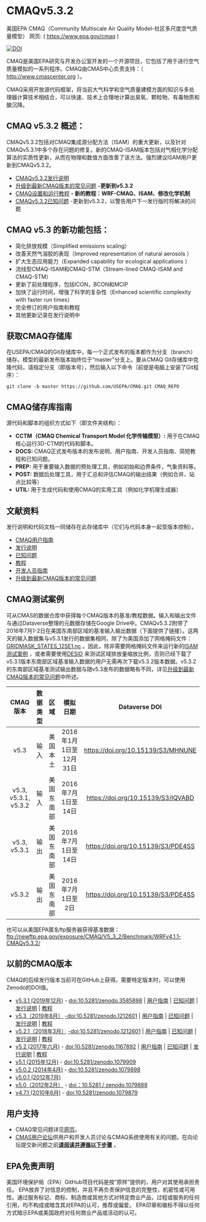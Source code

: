 CMAQv5.3.2
==========

美国EPA CMAQ（Community Multiscale Air Quality Model-社区多尺度空气质量模型） 网页: ( https://www.epa.gov/cmaq )

[![DOI](https://zenodo.org/badge/DOI/10.5281/zenodo.4081737.svg)](https://doi.org/10.5281/zenodo.4081737)

CMAQ是美国EPA研究与开发办公室开发的一个开源项目，它包括了用于进行空气质量模拟的一系列程序。CMAQ由CMAS中心负责支持：（ http://www.cmascenter.org ）。

CMAQ采用开放源代码框架，将当前大气科学和空气质量建模方面的知识与多处理器计算技术相结合，可以快速、技术上合理地计算出臭氧、颗粒物、有毒物质和酸沉降。

## CMAQ v5.3.2 概述：
CMAQv5.3.2包括对CMAQ集成源分配方法（ISAM）的重大更新，以及针对CMAQv5.3.1中多个存在问题的修复。新的CMAQ-ISAM版本包括对气相化学分配算法的实质性更新，从而在物理和数值方面改善了该方法。强烈建议ISAM用户更新到CMAQv5.3.2。
* [CMAQv5.3.2发行说明](DOCS/Release_Notes/README.md)   
* [升级到最新CMAQ版本的常见问题](DOCS/Release_Notes/CMAQ_FAQ.md) **-更新到v5.3.2** 
* [CMAQ设置和运行教程](DOCS/Users_Guide/Tutorials/README.md) **- 新的教程：WRF-CMAQ、ISAM、修改化学机制**
* [CMAQv5.3.2已知问题](DOCS/Known_Issues/README.md) -更新到v5.3.2，以警告用户下一发行版时将解决的问题


## CMAQ v5.3 的新功能包括：
* 简化排放规模（Simplified emissions scaling）
* 改善天然气溶胶的表现（Improved representation of natural aerosols ）
* 扩大生态应用能力（Expanded capability for ecological applications ）
* 流线型CMAQ-ISAM和CMAQ-STM（Stream-lined CMAQ-ISAM and CMAQ-STM）
* 更新了前处理程序，包括ICON，BCON和MCIP
* 加快了运行时间，增强了科学的复杂性（Enhanced scientific complexity with faster run times）
* 完全修订的用户指南和教程
* 其他更新记录在发行说明中

## 获取CMAQ存储库

在USEPA/CMAQ的Git存储库中，每一个正式发布的版本都作为分支（branch）储存。模型的最新发布版本始终位于“master”分支上。要从CMAQ Git存储库中克隆代码，请指定分支（即版本号），然后输入以下命令（前提是电脑上安装了Git程序）：

```
git clone -b master https://github.com/USEPA/CMAQ.git CMAQ_REPO
```

## CMAQ储存库指南
源代码和脚本的组织方式如下（即文件夹结构）：
* **CCTM（CMAQ Chemical Transport Model 化学传输模型）:** 用于在CMAQ核心运行3D-CTM的代码和脚本。
* **DOCS:** CMAQ正式发布版本的发布说明、用户指南、开发人员指南、简短教程和已知问题。
* **PREP:** 用于重要输入数据的预处理工具，例如初始和边界条件，气象资料等。
* **POST:** 数据后处理工具，用于汇总和评估CMAQ的输出结果（例如合并、站点比较等）
* **UTIL:** 用于生成代码和使用CMAQ的实用工具（例如化学机理生成器）

## 文献资料
发行说明和代码文档一同储存在此存储库中（它们与代码本身一起受版本控制）。

* [CMAQ用户指南](DOCS/Users_Guide/README.md)   
* [发行说明](DOCS/Release_Notes/README.md)   
* [已知问题](DOCS/Known_Issues/README.md)   
* [教程](DOCS/Users_Guide/Tutorials/README.md)   
* [开发人员指南](DOCS/Developers_Guide/CMAQ_Dev_Guide.md)   
* [升级到最新CMAQ版本的常见问题](DOCS/Release_Notes/CMAQ_FAQ.md) 

## CMAQ测试案例
可从CMAS的数据仓库中获得每个CMAQ版本的基准/教程数据。输入和输出文件与通过Dataverse整理的元数据存储在Google Drive中。CMAQv5.3.2附带了2016年7月1-2日在美国东南部区域的基准输入输出数据（下面提供了链接）。这两天的输入数据集与v5.3.1发行的数据集相同，除了为美国添加了网格掩码文件：[GRIDMASK_STATES_12SE1.nc](https://drive.google.com/file/d/16JJ4d6ChBJsvMc_ErqwDBrFfGh2MnVYR/view?usp=sharing) 。因此，除非需要网格掩码文件来运行新的[ISAM测试案例](DOCS/Users_Guide/Tutorials/CMAQ_UG_tutorial_ISAM.md) ，或者需要使用[DESID](DOCS/Users_Guide/Tutorials/CMAQ_UG_tutorial_emissions.md) 来测试区域排放量缩放比例，否则已经下载了v5.3.1版本东南部区域基准输入数据的用户无需再次下载v5.3.2版本数据。v5.3.2的东南部区域基准测试输出数据与随v5.3发布的数据略有不同，详见[升级到最新CMAQ版本的常见问题](DOCS/Release_Notes/CMAQ_FAQ.md)中所述。

| **CMAQ版本** | **数据类型** | **区域** | **模拟日期** | **Dataverse DOI** |
|:----:|:----:|:--------------:|:----:|:--------:|
| v5.3 | 输入 | 美国本土 | 2016年1月1日至12月31日 | https://doi.org/10.15139/S3/MHNUNE |
| v5.3, v5.3.1, v5.3.2 | 输入 | 美国东南部 | 2016年7月1日至14日 | https://doi.org/10.15139/S3/IQVABD |
| v5.3, v5.3.1 | 输出 | 美国东南部 | 2016年7月1日至14日 | https://doi.org/10.15139/S3/PDE4SS |
| v5.3.2 | 输出 | 美国东南部| 2016年7月1日至2日 |https://doi.org/10.15139/S3/PDE4SS |

也可以从美国EPA匿名ftp服务器获得基准数据： ftp://newftp.epa.gov/exposure/CMAQ/V5_3_2/Benchmark/WRFv4.1.1-CMAQv5.3.2/

## 以前的CMAQ版本
CMAQ的后续发行版本当前可在GitHub上获得。需要特定版本时，可以使用Zenodo的DOI值。
* [v5.3.1 (2019年12月)](https://github.com/zhifzhang/CMAQ/tree/5.3.1) - [doi:10.5281/zenodo.3585898](https://doi.org/10.5281/zenodo.3585898) | [用户指南](https://github.com/zhifzhang/CMAQ/blob/5.3.1/DOCS/Users_Guide/README.md) | [已知问题](https://github.com/zhifzhang/CMAQ/blob/5.3.1/DOCS/Known_Issues/README.md) | [发行说明](https://github.com/zhifzhang/CMAQ/blob/5.3.1/DOCS/Release_Notes/README.md) | [教程](https://github.com/zhifzhang/CMAQ/blob/5.3.1/DOCS/Users_Guide/Tutorials/README.md) 
* [v5.3（2019年8月）](https://github.com/zhifzhang/CMAQ/tree/5.3 ) [-doi:10.5281/zenodo.1212601](https://doi.org/10.5281/zenodo.3379043 ) | [用户指南](https://github.com/zhifzhang/CMAQ/blob/5.3/DOCS/Users_Guide/README.md ) | [已知问题](https://github.com/zhifzhang/CMAQ/blob/5.3/DOCS/Known_Issues/README.md )  | [发行说明](https://github.com/zhifzhang/CMAQ/blob/5.3/DOCS/Release_Notes/README.md ) | [教程](https://github.com/zhifzhang/CMAQ/blob/5.3/DOCS/Users_Guide/Tutorials/README.MD )
* [v5.2.1（2018年3月）](https://github.com/zhifzhang/CMAQ/tree/5.2.1 ) [-doi:10.5281/zenodo.1212601](https://zenodo.org/record/1212601 ) | [用户指南](https://github.com/zhifzhang/CMAQ/blob/5.2.1/DOCS/User_Manual/README.md ) | [已知问题](https://github.com/zhifzhang/CMAQ/blob/5.2.1/DOCS/Known_Issues/README.md ) | [发行说明](https://github.com/zhifzhang/CMAQ/blob/5.2.1/CCTM/docs/Release_Notes/README.md ) | [教程](https://github.com/zhifzhang/CMAQ/tree/5.2.1/DOCS/Tutorials )
* [v5.2 (2017年六月)](https://github.com/zhifzhang/CMAQ/tree/5.2 ) - [doi:10.5281/zenodo.1167892](https://zenodo.org/record/1167892 ) | [用户指南](https://github.com/zhifzhang/CMAQ/blob/5.2/DOCS/User_Manual/README.md ) | [已知问题](https://github.com/zhifzhang/CMAQ/blob/5.2/DOCS/Known_Issues/README.md ) | [发行说明](https://github.com/zhifzhang/CMAQ/blob/5.2/CCTM/docs/Release_Notes/README.md ) | [教程](https://github.com/zhifzhang/CMAQ/blob/5.2/DOCS/Tutorials/README.md )
* [v5.1 (2015年12月)](https://github.com/zhifzhang/CMAQ/tree/5.1 ) - [doi:10.5281/zenodo.1079909](https://zenodo.org/record/1079909 )
* [v5.0.2 (2014年4月)](https://github.com/zhifzhang/CMAQ/tree/5.0.2 ) - [doi:10.5281/zenodo.1079898](https://zenodo.org/record/1079898 )
* [v5.0.1 (2012年7月)](https://github.com/zhifzhang/CMAQ/tree/5.0.1 )
* [v5.0（2012年2月）](https://github.com/zhifzhang/CMAQ/tree/5.0 ) - [doi：10.5281 / zenodo.1079888](https://zenodo.org/record/1079888 )
* [v4.7.1 (2010年6月)](https://github.com/zhifzhang/CMAQ/tree/4.7.1 ) - [doi:10.5281/zenodo.1079879](https://zenodo.org/record/1079879 )

## 用户支持
* CMAQ常见问题详见[网页]( https://www.epa.gov/cmaq/frequent-cmaq-questions )。
* [CMAS用户论坛](https://forum.cmascenter.org/)供用户和开发人员讨论与CMAQ系统使用有关的问题。在向论坛提交新问题之前[**请阅读并遵循以下步骤**](https://forum.cmascenter.org/t/please-read-before-posting/1321) 。

## EPA免责声明
美国环境保护局（EPA）GitHub项目代码是按“原样”提供的，用户对其使用承担责任。 EPA放弃了对信息的控制，并且不再负责保护信息的完整性，机密性或可用性。通过服务标记、商标、制造商或其他方式对特定商业产品，过程或服务的任何引用，均不构成或暗含其对EPA的认可，推荐或偏爱。 EPA印章和徽标不得以任何方式暗示EPA或美国政府对任何商业产品或活动的认可。   [<img src="https://licensebuttons.net/p/mark/1.0/88x31.png" width="50" height="15">](https://creativecommons.org/publicdomain/zero/1.0/)